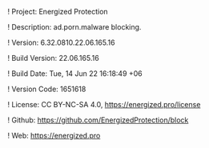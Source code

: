 ! Project: Energized Protection

! Description: ad.porn.malware blocking.

! Version: 6.32.0810.22.06.165.16

! Build Version: 22.06.165.16

! Build Date: Tue, 14 Jun 22 16:18:49 +06

! Version Code: 1651618

! License: CC BY-NC-SA 4.0, https://energized.pro/license

! Github: https://github.com/EnergizedProtection/block

! Web: https://energized.pro

